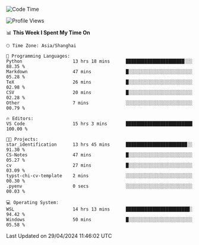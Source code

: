 <!--START_SECTION:waka-->
![Code Time](http://img.shields.io/badge/Code%20Time-1%2C650%20hrs%203%20mins-blue)

![Profile Views](http://img.shields.io/badge/Profile%20Views-9-blue)

📊 **This Week I Spent My Time On** 

```text
🕑︎ Time Zone: Asia/Shanghai

💬 Programming Languages: 
Python                   13 hrs 18 mins      ██████████████████████░░░   88.35 % 
Markdown                 47 mins             █░░░░░░░░░░░░░░░░░░░░░░░░   05.28 % 
TeX                      26 mins             █░░░░░░░░░░░░░░░░░░░░░░░░   02.98 % 
CSV                      20 mins             █░░░░░░░░░░░░░░░░░░░░░░░░   02.28 % 
Other                    7 mins              ░░░░░░░░░░░░░░░░░░░░░░░░░   00.79 % 

🔥 Editors: 
VS Code                  15 hrs 3 mins       █████████████████████████   100.00 % 

🐱‍💻 Projects: 
star_identification      13 hrs 45 mins      ███████████████████████░░   91.30 % 
CS-Notes                 47 mins             █░░░░░░░░░░░░░░░░░░░░░░░░   05.27 % 
cv                       27 mins             █░░░░░░░░░░░░░░░░░░░░░░░░   03.09 % 
typst-chi-cv-template    2 mins              ░░░░░░░░░░░░░░░░░░░░░░░░░   00.30 % 
.pyenv                   0 secs              ░░░░░░░░░░░░░░░░░░░░░░░░░   00.03 % 

💻 Operating System: 
WSL                      14 hrs 13 mins      ████████████████████████░   94.42 % 
Windows                  50 mins             █░░░░░░░░░░░░░░░░░░░░░░░░   05.58 % 
```


 Last Updated on 29/04/2024 11:46:02 UTC
<!--END_SECTION:waka-->